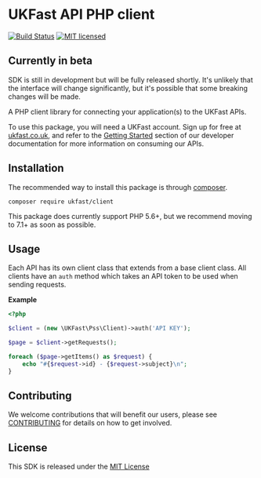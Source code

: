 UKFast API PHP client
=====================
[![Build Status](https://travis-ci.org/ukfast/sdk-php.svg?branch=master)](https://travis-ci.org/ukfast/sdk-php)
[![MIT licensed](https://img.shields.io/badge/license-MIT-blue.svg)](LICENSE)


## Currently in beta

SDK is still in development but will be fully released shortly. It's unlikely that the interface will change significantly, but it's possible that some breaking changes will be made.

A PHP client library for connecting your application(s) to the UKFast APIs. 

To use this package, you will need a UKFast account. Sign up for free at [ukfast.co.uk][1], 
and refer to the [Getting Started][2] section of our developer documentation for more information on consuming our APIs.


Installation
------------

The recommended way to install this package is through [composer](https://getcomposer.org).

```
composer require ukfast/client
```

This package does currently support PHP 5.6+, but we recommend moving to 7.1+ as soon as possible. 


Usage
-----

Each API has its own client class that extends from a base client class. All clients have an `auth` method which takes an API token to be used when sending requests.

**Example**

```php
<?php

$client = (new \UKFast\Pss\Client)->auth('API KEY');

$page = $client->getRequests();

foreach ($page->getItems() as $request) {
    echo "#{$request->id} - {$request->subject}\n";
}
```


Contributing
------------

We welcome contributions that will benefit our users, 
please see [CONTRIBUTING](CONTRIBUTING.md) for details on how to get involved.


License
-------

This SDK is released under the [MIT License](LICENSE)


[1]: https://www.ukfast.co.uk/myukfast-signup.html??utm_source=github&utm_medium=link&utm_campaign=apio
[2]: https://developers.ukfast.io/getting-started?utm_source=github&utm_medium=link&utm_campaign=apio
